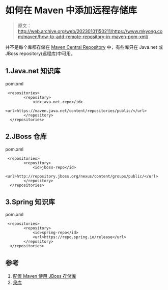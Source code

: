 # 如何在 Maven 中添加远程存储库

> 原文：<http://web.archive.org/web/20230101150211/https://www.mkyong.com/maven/how-to-add-remote-repository-in-maven-pom-xml/>

并不是每个库都存储在 [Maven Central Repository](http://web.archive.org/web/20220906133656/https://www.mkyong.com/maven/where-is-maven-central-repository/) 中，有些库只在 Java.net 或 JBoss repository(远程库)中可用。

## 1.Java.net 知识库

pom.xml

```
 <repositories>
        <repository>
            <id>java-net-repo</id>
            <url>https://maven.java.net/content/repositories/public/</url>
        </repository>     
  </repositories> 
```

## 2.JBoss 仓库

pom.xml

```
 <repositories>
        <repository>
            <id>jboss-repo</id>
            <url>http://repository.jboss.org/nexus/content/groups/public/</url>
        </repository>
  </repositories> 
```

## 3.Spring 知识库

pom.xml

```
 <repositories>
        <repository>
            <id>spring-repo</id>
            <url>https://repo.spring.io/release</url>
        </repository>
  </repositories> 
```

## 参考

1.  [配置 Maven 使用 JBoss 存储库](http://web.archive.org/web/20220906133656/https://developer.jboss.org/wiki/MavenGettingStarted-Developers)
2.  [泉库](http://web.archive.org/web/20220906133656/https://docs.spring.io/spring-android/docs/2.0.0.M3/reference/html/maven.html)

<input type="hidden" id="mkyong-current-postId" value="2261">
